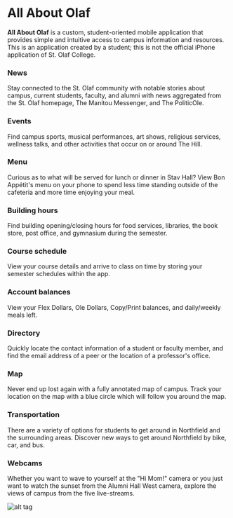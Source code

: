 All About Olaf
==============

__All About Olaf__ is a custom, student-oriented mobile application that provides simple and intuitive access to campus information and resources. This is an application created by a student; this is not the official iPhone application of St. Olaf College.

### News
Stay connected to the St. Olaf community with notable stories about campus, current students, faculty, and alumni with news aggregated from the St. Olaf homepage, The Manitou Messenger, and The PoliticOle.

### Events
Find campus sports, musical performances, art shows, religious services, wellness talks, and other activities that occur on or around The Hill.

### Menu
Curious as to what will be served for lunch or dinner in Stav Hall? View Bon Appétit's menu on your phone to spend less time standing outside of the cafeteria and more time enjoying your meal.

### Building hours
Find building opening/closing hours for food services, libraries, the book store, post office, and gymnasium during the semester.

### Course schedule
View your course details and arrive to class on time by storing your semester schedules within the app.

### Account balances
View your Flex Dollars, Ole Dollars, Copy/Print balances, and daily/weekly meals left.

### Directory
Quickly locate the contact information of a student or faculty member, and find the email address of a peer or the location of a professor's office.

### Map
Never end up lost again with a fully annotated map of campus. Track your location on the map with a blue circle which will follow you around the map.

### Transportation
There are a variety of options for students to get around in Northfield and the surrounding areas. Discover new ways to get around Northfield by bike, car, and bus.

### Webcams
Whether you want to wave to yourself at the "Hi Mom!" camera or you just want to watch the sunset from the Alumni Hall West camera, explore the views of campus from the five live-streams.

![alt tag](http://www.drewvolz.com/all-about-olaf/img/home.png)
